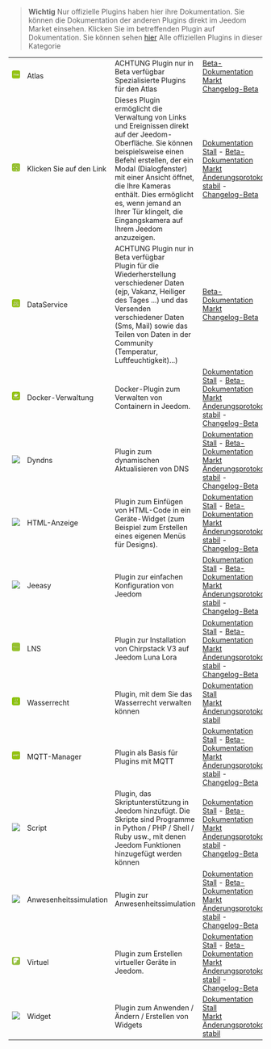 
>**Wichtig**
>Nur offizielle Plugins haben hier ihre Dokumentation. Sie können die Dokumentation der anderen Plugins direkt im Jeedom Market einsehen. Klicken Sie im betreffenden Plugin auf Dokumentation.
>Sie können sehen [hier](https://market.jeedom.com/index.php?v=d&p=market&type=plugin&categorie=programming) Alle offiziellen Plugins in dieser Kategorie


| | | | |
|--- | --- | --- | ---|
|<img src="atlas/beta/atlas_icon.png" class="pluginLogo" width="100" />|Atlas|ACHTUNG Plugin nur in Beta verfügbar<br/>Spezialisierte Plugins für den Atlas|[Beta-Dokumentation](atlas/beta/index.md)<br/>[Markt](https://market.jeedom.com/index.php?v=d&p=market_display&id=4195)<br/>[Changelog-Beta](atlas/beta/changelog.md)|
|<img src="clink/clink_icon.png" class="pluginLogo" width="100" />|Klicken Sie auf den Link|Dieses Plugin ermöglicht die Verwaltung von Links und Ereignissen direkt auf der Jeedom-Oberfläche. Sie können beispielsweise einen Befehl erstellen, der ein Modal (Dialogfenster) mit einer Ansicht öffnet, die Ihre Kameras enthält. Dies ermöglicht es, wenn jemand an Ihrer Tür klingelt, die Eingangskamera auf Ihrem Jeedom anzuzeigen.|[Dokumentation Stall](clink/index.md) - [Beta-Dokumentation](clink/beta/index.md)<br/>[Markt](https://market.jeedom.com/index.php?v=d&p=market_display&id=1867)<br/>[Änderungsprotokoll stabil](clink/changelog.md) - [Changelog-Beta](clink/beta/changelog.md)|
|<img src="dataservice/beta/dataservice_icon.png" class="pluginLogo" width="100" />|DataService|ACHTUNG Plugin nur in Beta verfügbar<br/>Plugin für die Wiederherstellung verschiedener Daten (ejp, Vakanz, Heiliger des Tages ...) und das Versenden verschiedener Daten (Sms, Mail) sowie das Teilen von Daten in der Community (Temperatur, Luftfeuchtigkeit)...)|[Beta-Dokumentation](dataservice/beta/index.md)<br/>[Markt](https://market.jeedom.com/index.php?v=d&p=market_display&id=3886)<br/>[Changelog-Beta](dataservice/beta/changelog.md)|
|<img src="docker2/docker2_icon.png" class="pluginLogo" width="100" />|Docker-Verwaltung|Docker-Plugin zum Verwalten von Containern in Jeedom.|[Dokumentation Stall](docker2/index.md) - [Beta-Dokumentation](docker2/beta/index.md)<br/>[Markt](https://market.jeedom.com/index.php?v=d&p=market_display&id=4204)<br/>[Änderungsprotokoll stabil](docker2/changelog.md) - [Changelog-Beta](docker2/beta/changelog.md)|
|<img src="dyndns/dyndns_icon.png" class="pluginLogo" width="100" />|Dyndns|Plugin zum dynamischen Aktualisieren von DNS|[Dokumentation Stall](dyndns/index.md) - [Beta-Dokumentation](dyndns/beta/index.md)<br/>[Markt](https://market.jeedom.com/index.php?v=d&p=market_display&id=1928)<br/>[Änderungsprotokoll stabil](dyndns/changelog.md) - [Changelog-Beta](dyndns/beta/changelog.md)|
|<img src="htmldisplay/htmldisplay_icon.png" class="pluginLogo" width="100" />|HTML-Anzeige|Plugin zum Einfügen von HTML-Code in ein Geräte-Widget (zum Beispiel zum Erstellen eines eigenen Menüs für Designs).|[Dokumentation Stall](htmldisplay/index.md) - [Beta-Dokumentation](htmldisplay/beta/index.md)<br/>[Markt](https://market.jeedom.com/index.php?v=d&p=market_display&id=3843)<br/>[Änderungsprotokoll stabil](htmldisplay/changelog.md) - [Changelog-Beta](htmldisplay/beta/changelog.md)|
|<img src="jeeasy/jeeasy_icon.png" class="pluginLogo" width="100" />|Jeeasy|Plugin zur einfachen Konfiguration von Jeedom|[Dokumentation Stall](jeeasy/index.md) - [Beta-Dokumentation](jeeasy/beta/index.md)<br/>[Markt](https://market.jeedom.com/index.php?v=d&p=market_display&id=3828)<br/>[Änderungsprotokoll stabil](jeeasy/changelog.md) - [Changelog-Beta](jeeasy/beta/changelog.md)|
|<img src="lns/lns_icon.png" class="pluginLogo" width="100" />|LNS|Plugin zur Installation von Chirpstack V3 auf Jeedom Luna Lora|[Dokumentation Stall](lns/index.md) - [Beta-Dokumentation](lns/beta/index.md)<br/>[Markt](https://market.jeedom.com/index.php?v=d&p=market_display&id=4408)<br/>[Änderungsprotokoll stabil](lns/changelog.md) - [Changelog-Beta](lns/beta/changelog.md)|
|<img src="loideau/loideau_icon.png" class="pluginLogo" width="100" />|Wasserrecht|Plugin, mit dem Sie das Wasserrecht verwalten können|[Dokumentation Stall](loideau/index.md)<br/>[Markt](https://market.jeedom.com/index.php?v=d&p=market_display&id=4491)<br/>[Änderungsprotokoll stabil](loideau/changelog.md)|
|<img src="mqtt2/mqtt2_icon.png" class="pluginLogo" width="100" />|MQTT-Manager|Plugin als Basis für Plugins mit MQTT|[Dokumentation Stall](mqtt2/index.md) - [Beta-Dokumentation](mqtt2/beta/index.md)<br/>[Markt](https://market.jeedom.com/index.php?v=d&p=market_display&id=4213)<br/>[Änderungsprotokoll stabil](mqtt2/changelog.md) - [Changelog-Beta](mqtt2/beta/changelog.md)|
|<img src="script/script_icon.png" class="pluginLogo" width="100" />|Script|Plugin, das Skriptunterstützung in Jeedom hinzufügt. Die Skripte sind Programme in Python / PHP / Shell / Ruby usw., mit denen Jeedom Funktionen hinzugefügt werden können|[Dokumentation Stall](script/index.md) - [Beta-Dokumentation](script/beta/index.md)<br/>[Markt](https://market.jeedom.com/index.php?v=d&p=market_display&id=20)<br/>[Änderungsprotokoll stabil](script/changelog.md) - [Changelog-Beta](script/beta/changelog.md)|
|<img src="simupre/simupre_icon.png" class="pluginLogo" width="100" />|Anwesenheitssimulation|Plugin zur Anwesenheitssimulation|[Dokumentation Stall](simupre/index.md) - [Beta-Dokumentation](simupre/beta/index.md)<br/>[Markt](https://market.jeedom.com/index.php?v=d&p=market_display&id=3762)<br/>[Änderungsprotokoll stabil](simupre/changelog.md) - [Changelog-Beta](simupre/beta/changelog.md)|
|<img src="virtual/virtual_icon.png" class="pluginLogo" width="100" />|Virtuel|Plugin zum Erstellen virtueller Geräte in Jeedom.|[Dokumentation Stall](virtual/index.md) - [Beta-Dokumentation](virtual/beta/index.md)<br/>[Markt](https://market.jeedom.com/index.php?v=d&p=market_display&id=21)<br/>[Änderungsprotokoll stabil](virtual/changelog.md) - [Changelog-Beta](virtual/beta/changelog.md)|
|<img src="widget/widget_icon.png" class="pluginLogo" width="100" />|Widget|Plugin zum Anwenden / Ändern / Erstellen von Widgets|[Dokumentation Stall](widget/index.md)<br/>[Markt](https://market.jeedom.com/index.php?v=d&p=market_display&id=9)<br/>[Änderungsprotokoll stabil](widget/changelog.md)|
